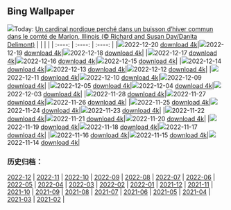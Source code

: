 ## Bing Wallpaper
![](https://global.bing.com/th?id=OHR.WinterberryBush_FR-CA9110569957_UHD.jpg&w=1000)Today: [Un cardinal nordique perché dans un buisson d’hiver commun dans le comté de Marion, Illinois (© Richard and Susan Day/Danita Delimont)](https://global.bing.com/th?id=OHR.WinterberryBush_FR-CA9110569957_UHD.jpg)
|      |      |      |
| :----: | :----: | :----: |
|![](https://global.bing.com/th?id=OHR.WinterberryBush_FR-CA9110569957_UHD.jpg&pid=hp&w=384&h=216&rs=1&c=4)2022-12-20 [download 4k](https://global.bing.com/th?id=OHR.WinterberryBush_FR-CA9110569957_UHD.jpg)|![](https://global.bing.com/th?id=OHR.SouthBeach_FR-CA9046426342_UHD.jpg&pid=hp&w=384&h=216&rs=1&c=4)2022-12-19 [download 4k](https://global.bing.com/th?id=OHR.SouthBeach_FR-CA9046426342_UHD.jpg)|![](https://global.bing.com/th?id=OHR.GlacierGoats_FR-CA4346498421_UHD.jpg&pid=hp&w=384&h=216&rs=1&c=4)2022-12-18 [download 4k](https://global.bing.com/th?id=OHR.GlacierGoats_FR-CA4346498421_UHD.jpg)|
|![](https://global.bing.com/th?id=OHR.AtlantaLights_FR-CA8902467447_UHD.jpg&pid=hp&w=384&h=216&rs=1&c=4)2022-12-17 [download 4k](https://global.bing.com/th?id=OHR.AtlantaLights_FR-CA8902467447_UHD.jpg)|![](https://global.bing.com/th?id=OHR.Borovets_FR-CA8952034838_UHD.jpg&pid=hp&w=384&h=216&rs=1&c=4)2022-12-16 [download 4k](https://global.bing.com/th?id=OHR.Borovets_FR-CA8952034838_UHD.jpg)|![](https://global.bing.com/th?id=OHR.ButchartDisplay_FR-CA8386590883_UHD.jpg&pid=hp&w=384&h=216&rs=1&c=4)2022-12-15 [download 4k](https://global.bing.com/th?id=OHR.ButchartDisplay_FR-CA8386590883_UHD.jpg)|
|![](https://global.bing.com/th?id=OHR.InstagramHallstatt_FR-CA8988785255_UHD.jpg&pid=hp&w=384&h=216&rs=1&c=4)2022-12-14 [download 4k](https://global.bing.com/th?id=OHR.InstagramHallstatt_FR-CA8988785255_UHD.jpg)|![](https://global.bing.com/th?id=OHR.PoinsettiaDay_FR-CA7961049956_UHD.jpg&pid=hp&w=384&h=216&rs=1&c=4)2022-12-13 [download 4k](https://global.bing.com/th?id=OHR.PoinsettiaDay_FR-CA7961049956_UHD.jpg)|![](https://global.bing.com/th?id=OHR.WinterMail_FR-CA7757938098_UHD.jpg&pid=hp&w=384&h=216&rs=1&c=4)2022-12-12 [download 4k](https://global.bing.com/th?id=OHR.WinterMail_FR-CA7757938098_UHD.jpg)|
|![](https://global.bing.com/th?id=OHR.SaltDesert_FR-CA7874818642_UHD.jpg&pid=hp&w=384&h=216&rs=1&c=4)2022-12-11 [download 4k](https://global.bing.com/th?id=OHR.SaltDesert_FR-CA7874818642_UHD.jpg)|![](https://global.bing.com/th?id=OHR.NorwayMuskox_FR-CA7842752958_UHD.jpg&pid=hp&w=384&h=216&rs=1&c=4)2022-12-10 [download 4k](https://global.bing.com/th?id=OHR.NorwayMuskox_FR-CA7842752958_UHD.jpg)|![](https://global.bing.com/th?id=OHR.FlorenceAerial_FR-CA7584647036_UHD.jpg&pid=hp&w=384&h=216&rs=1&c=4)2022-12-09 [download 4k](https://global.bing.com/th?id=OHR.FlorenceAerial_FR-CA7584647036_UHD.jpg)|
|![](https://global.bing.com/th?id=OHR.KilimanjaroElephants_FR-CA7423056418_UHD.jpg&pid=hp&w=384&h=216&rs=1&c=4)2022-12-05 [download 4k](https://global.bing.com/th?id=OHR.KilimanjaroElephants_FR-CA7423056418_UHD.jpg)|![](https://global.bing.com/th?id=OHR.MiamiDT_FR-CA7364298454_UHD.jpg&pid=hp&w=384&h=216&rs=1&c=4)2022-12-04 [download 4k](https://global.bing.com/th?id=OHR.MiamiDT_FR-CA7364298454_UHD.jpg)|![](https://global.bing.com/th?id=OHR.BraidedRiverDelta_FR-CA7282957439_UHD.jpg&pid=hp&w=384&h=216&rs=1&c=4)2022-12-03 [download 4k](https://global.bing.com/th?id=OHR.BraidedRiverDelta_FR-CA7282957439_UHD.jpg)|
|![](https://global.bing.com/th?id=OHR.Cecropia_FR-CA6363283449_UHD.jpg&pid=hp&w=384&h=216&rs=1&c=4)2022-11-28 [download 4k](https://global.bing.com/th?id=OHR.Cecropia_FR-CA6363283449_UHD.jpg)|![](https://global.bing.com/th?id=OHR.CavalcadeNathans_FR-CA7586902095_UHD.jpg&pid=hp&w=384&h=216&rs=1&c=4)2022-11-27 [download 4k](https://global.bing.com/th?id=OHR.CavalcadeNathans_FR-CA7586902095_UHD.jpg)|![](https://global.bing.com/th?id=OHR.OcalaNF_FR-CA3783644305_UHD.jpg&pid=hp&w=384&h=216&rs=1&c=4)2022-11-26 [download 4k](https://global.bing.com/th?id=OHR.OcalaNF_FR-CA3783644305_UHD.jpg)|
|![](https://global.bing.com/th?id=OHR.PreveliGorge_FR-CA2683385955_UHD.jpg&pid=hp&w=384&h=216&rs=1&c=4)2022-11-25 [download 4k](https://global.bing.com/th?id=OHR.PreveliGorge_FR-CA2683385955_UHD.jpg)|![](https://global.bing.com/th?id=OHR.HelianthusAnnuus_FR-CA2914361934_UHD.jpg&pid=hp&w=384&h=216&rs=1&c=4)2022-11-24 [download 4k](https://global.bing.com/th?id=OHR.HelianthusAnnuus_FR-CA2914361934_UHD.jpg)|![](https://global.bing.com/th?id=OHR.Waterleidingduinen_FR-CA5619739294_UHD.jpg&pid=hp&w=384&h=216&rs=1&c=4)2022-11-23 [download 4k](https://global.bing.com/th?id=OHR.Waterleidingduinen_FR-CA5619739294_UHD.jpg)|
|![](https://global.bing.com/th?id=OHR.FIFA2022_FR-CA2819429914_UHD.jpg&pid=hp&w=384&h=216&rs=1&c=4)2022-11-22 [download 4k](https://global.bing.com/th?id=OHR.FIFA2022_FR-CA2819429914_UHD.jpg)|![](https://global.bing.com/th?id=OHR.LandartPainting_FR-CA5376849908_UHD.jpg&pid=hp&w=384&h=216&rs=1&c=4)2022-11-21 [download 4k](https://global.bing.com/th?id=OHR.LandartPainting_FR-CA5376849908_UHD.jpg)|![](https://global.bing.com/th?id=OHR.ZNPVR_FR-CA1697257096_UHD.jpg&pid=hp&w=384&h=216&rs=1&c=4)2022-11-20 [download 4k](https://global.bing.com/th?id=OHR.ZNPVR_FR-CA1697257096_UHD.jpg)|
|![](https://global.bing.com/th?id=OHR.IslamicArt_FR-CA5207661974_UHD.jpg&pid=hp&w=384&h=216&rs=1&c=4)2022-11-19 [download 4k](https://global.bing.com/th?id=OHR.IslamicArt_FR-CA5207661974_UHD.jpg)|![](https://global.bing.com/th?id=OHR.McKenzieRiverTrail_FR-CA9894516223_UHD.jpg&pid=hp&w=384&h=216&rs=1&c=4)2022-11-18 [download 4k](https://global.bing.com/th?id=OHR.McKenzieRiverTrail_FR-CA9894516223_UHD.jpg)|![](https://global.bing.com/th?id=OHR.Unesco50_FR-CA0628216636_UHD.jpg&pid=hp&w=384&h=216&rs=1&c=4)2022-11-17 [download 4k](https://global.bing.com/th?id=OHR.Unesco50_FR-CA0628216636_UHD.jpg)|
|![](https://global.bing.com/th?id=OHR.LontraCanadensis_FR-CA0260110421_UHD.jpg&pid=hp&w=384&h=216&rs=1&c=4)2022-11-16 [download 4k](https://global.bing.com/th?id=OHR.LontraCanadensis_FR-CA0260110421_UHD.jpg)|![](https://global.bing.com/th?id=OHR.SanGiovanni_FR-CA0563431178_UHD.jpg&pid=hp&w=384&h=216&rs=1&c=4)2022-11-15 [download 4k](https://global.bing.com/th?id=OHR.SanGiovanni_FR-CA0563431178_UHD.jpg)|![](https://global.bing.com/th?id=OHR.MountAbu_FR-CA0483708750_UHD.jpg&pid=hp&w=384&h=216&rs=1&c=4)2022-11-14 [download 4k](https://global.bing.com/th?id=OHR.MountAbu_FR-CA0483708750_UHD.jpg)|

### 历史归档：
[2022-12](https://github.com/niumoo/bing-wallpaper/tree/main/picture/2022-12/) | [2022-11](https://github.com/niumoo/bing-wallpaper/tree/main/picture/2022-11/) | [2022-10](https://github.com/niumoo/bing-wallpaper/tree/main/picture/2022-10/) | [2022-09](https://github.com/niumoo/bing-wallpaper/tree/main/picture/2022-09/) | [2022-08](https://github.com/niumoo/bing-wallpaper/tree/main/picture/2022-08/) | [2022-07](https://github.com/niumoo/bing-wallpaper/tree/main/picture/2022-07/) | [2022-06](https://github.com/niumoo/bing-wallpaper/tree/main/picture/2022-06/) | [2022-05](https://github.com/niumoo/bing-wallpaper/tree/main/picture/2022-05/) | 
[2022-04](https://github.com/niumoo/bing-wallpaper/tree/main/picture/2022-04/) | [2022-03](https://github.com/niumoo/bing-wallpaper/tree/main/picture/2022-03/) | [2022-02](https://github.com/niumoo/bing-wallpaper/tree/main/picture/2022-02/) | [2022-01](https://github.com/niumoo/bing-wallpaper/tree/main/picture/2022-01/) | [2021-12](https://github.com/niumoo/bing-wallpaper/tree/main/picture/2021-12/) | [2021-11](https://github.com/niumoo/bing-wallpaper/tree/main/picture/2021-11/) | [2021-10](https://github.com/niumoo/bing-wallpaper/tree/main/picture/2021-10/) | [2021-09](https://github.com/niumoo/bing-wallpaper/tree/main/picture/2021-09/) | 
[2021-08](https://github.com/niumoo/bing-wallpaper/tree/main/picture/2021-08/) | [2021-07](https://github.com/niumoo/bing-wallpaper/tree/main/picture/2021-07/) | [2021-06](https://github.com/niumoo/bing-wallpaper/tree/main/picture/2021-06/) | [2021-05](https://github.com/niumoo/bing-wallpaper/tree/main/picture/2021-05/) | [2021-04](https://github.com/niumoo/bing-wallpaper/tree/main/picture/2021-04/) | [2021-03](https://github.com/niumoo/bing-wallpaper/tree/main/picture/2021-03/) | [2021-02](https://github.com/niumoo/bing-wallpaper/tree/main/picture/2021-02/) | 